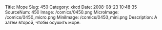 Title: Море 
Slug: 450 
Category: xkcd 
Date: 2008-08-23 10:48:35 
SourceNum: 450 
Image: /comics/0450.png 
MicroImage: /comics/0450_micro.png 
MiniImage: /comics/0450_mini.png 
Description: А затем второй, чтобы осушить море. 

